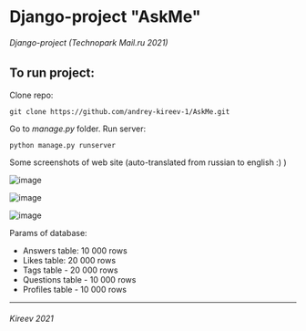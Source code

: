 # Django-project "AskMe"
###### Django-project (Technopark Mail.ru 2021)
## To run project:
Clone repo:
```
git clone https://github.com/andrey-kireev-1/AskMe.git
```
Go to *manage.py* folder. Run server:
```
python manage.py runserver
```
Some screenshots of web site (auto-translated from russian to english :) )

![image](https://user-images.githubusercontent.com/71035387/171996465-63ec09fc-dbec-4008-934c-af1641155036.png)

![image](https://user-images.githubusercontent.com/71035387/171996522-debecf08-da95-4208-9e8b-80d3692e3e81.png)

![image](https://user-images.githubusercontent.com/71035387/171996554-70b8a281-75cc-428e-bc2c-979f1412c9f5.png)

Params of database:
- Answers table: 10 000 rows
- Likes table: 20 000 rows
- Tags table - 20 000 rows
- Questions table - 10 000 rows 
- Profiles table - 10 000 rows
________
###### Kireev 2021
